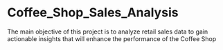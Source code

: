 # Coffee_Shop_Sales_Analysis
The main objective of this project is to analyze retail sales data to gain actionable insights that will enhance the performance of the Coffee Shop
